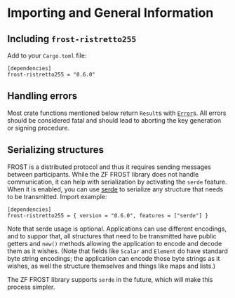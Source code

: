 # Importing and General Information

## Including `frost-ristretto255`

Add to your `Cargo.toml` file:

```
[dependencies]
frost-ristretto255 = "0.6.0"
```

## Handling errors

Most crate functions mentioned below return `Result`s with
[`Error`](https://docs.rs/frost-ristretto255/latest/frost_ristretto255/type.Error.html)s.
All errors should be considered fatal and should lead to aborting the key
generation or signing procedure.

## Serializing structures

FROST is a distributed protocol and thus it requires sending messages between
participants. While the ZF FROST library does not handle communication, it can
help with serialization by activating the `serde` feature. When it is enabled,
you can use [serde](https://serde.rs/) to serialize any structure that needs
to be transmitted. Import example:

```
[dependencies]
frost-ristretto255 = { version = "0.6.0", features = ["serde"] }
```

Note that serde usage is optional. Applications can use different encodings, and
to suppor that, all structures that need to be transmitted have public getters
and `new()`  methods allowing the application to encode and decode them as it
wishes. (Note that fields like `Scalar` and `Element` do have standard byte
string encodings; the application can encode those byte strings as it wishes,
as well the structure themselves and things like maps and lists.)

The ZF FROST library supports `serde` in the future, which will make
this process simpler.

